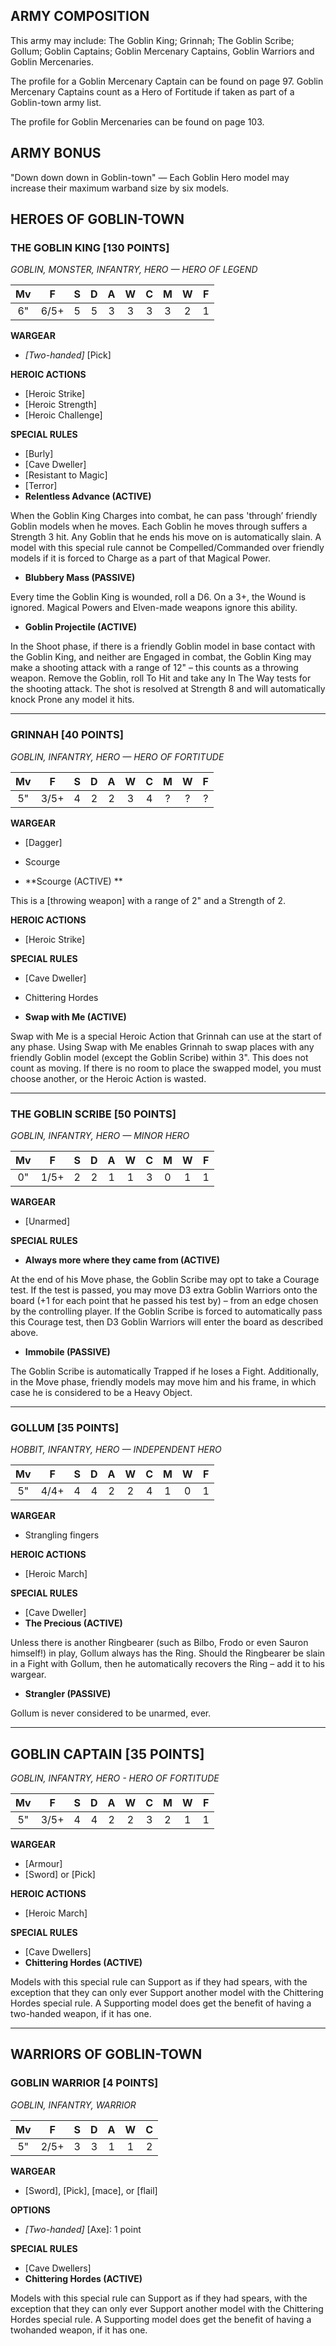 ﻿## ARMY COMPOSITION

This army may include: The Goblin King; Grinnah; The Goblin Scribe; Gollum; Goblin Captains; Goblin Mercenary Captains, Goblin Warriors and Goblin Mercenaries.

The profile for a Goblin Mercenary Captain can be found on page 97. Goblin Mercenary Captains count as a Hero of Fortitude if taken as part of a Goblin-town army list.

The profile for Goblin Mercenaries can be found on page 103.

## ARMY BONUS

"Down down down in Goblin-town" — Each Goblin Hero model may increase their maximum warband size by six models.

## HEROES OF GOBLIN-TOWN

<div class="unitCard" markdown>

### THE GOBLIN KING [130 POINTS]
*GOBLIN, MONSTER, INFANTRY, HERO — HERO OF LEGEND*

| Mv | F | S | D | A | W | C | M | W | F |
|:--:|:--:|:-:|:-:|:-:|:-:|:-:|:-:|:-:|:-:|
| 6" | 6/5+ | 5 | 5 | 3 | 3 | 3 | 3 | 2 | 1 |

**WARGEAR**

- *[Two-handed]* [Pick]

**HEROIC ACTIONS**

- [Heroic Strike]
- [Heroic Strength]
- [Heroic Challenge]

**SPECIAL RULES**

- [Burly]
- [Cave Dweller]
- [Resistant to Magic]
- [Terror]
- **Relentless Advance (ACTIVE)**

When the Goblin King Charges into combat, he can pass 'through’ friendly Goblin models when he moves. Each Goblin he moves through suffers a Strength 3 hit. Any Goblin that he ends his move on is automatically slain. A model with this special rule cannot be Compelled/Commanded over friendly models if it is forced to Charge as a part of that Magical Power.

- **Blubbery Mass (PASSIVE)**

Every time the Goblin King is wounded, roll a D6. On a 3+, the Wound is ignored. Magical Powers and Elven-made weapons ignore this ability.

- **Goblin Projectile (ACTIVE)**

In the Shoot phase, if there is a friendly Goblin model in base contact with the Goblin King, and neither are Engaged in combat, the Goblin King may make a shooting attack with a range of 12" – this counts as a throwing weapon. Remove the Goblin, roll To Hit and take any In The Way tests for the shooting attack. The shot is resolved at Strength 8 and will automatically knock Prone any model it hits.

</div>

---

<div class="unitCard" markdown>

### GRINNAH [40 POINTS]
*GOBLIN, INFANTRY, HERO — HERO OF FORTITUDE*

| Mv | F | S | D | A | W | C | M | W | F |
|:--:|:--:|:-:|:-:|:-:|:-:|:-:|:-:|:-:|:-:|
| 5" | 3/5+ | 4 | 2 | 2 | 3 | 4 | ? | ? | ? |

**WARGEAR**

- [Dagger] 
- Scourge

- **Scourge (ACTIVE) **

This is a [throwing weapon] with a range of 2" and a Strength of 2.

**HEROIC ACTIONS**

- [Heroic Strike]

**SPECIAL RULES**

- [Cave Dweller]
- Chittering Hordes

- **Swap with Me (ACTIVE)**

Swap with Me is a special Heroic Action that Grinnah can use at the start of any phase. Using Swap with Me enables Grinnah to swap places with any friendly Goblin model (except the Goblin Scribe) within 3". This does not count as moving. If there is no room to place the swapped model, you must choose another, or the Heroic Action is wasted.

</div>

---

<div class="unitCard" markdown>

### THE GOBLIN SCRIBE [50 POINTS]
*GOBLIN, INFANTRY, HERO — MINOR HERO*

| Mv | F | S | D | A | W | C | M | W | F |
|:--:|:--:|:-:|:-:|:-:|:-:|:-:|:-:|:-:|:-:|
| 0" | 1/5+ | 2 | 2 | 1 | 1 | 3 | 0 | 1 | 1 |

**WARGEAR**

- [Unarmed]

**SPECIAL RULES**

- **Always more where they came from (ACTIVE)**

At the end of his Move phase, the Goblin Scribe may opt to take a Courage test. If the test is passed, you may move D3 extra Goblin Warriors onto the board (+1 for each point that he passed his test by) – from an edge chosen by the controlling player. If the Goblin Scribe is forced to automatically pass this Courage test, then D3 Goblin Warriors will enter the board as described above.

- **Immobile (PASSIVE)**

The Goblin Scribe is automatically Trapped if he loses a Fight. Additionally, in the Move phase, friendly models may move him and his frame, in which case he is considered to be a Heavy Object.

</div>

---

<div class="unitCard" markdown>

### GOLLUM [35 POINTS]
*HOBBIT, INFANTRY, HERO — INDEPENDENT HERO*

| Mv | F | S | D | A | W | C | M | W | F |
|:--:|:--:|:-:|:-:|:-:|:-:|:-:|:-:|:-:|:-:|
| 5" | 4/4+ | 4 | 4 | 2 | 2 | 4 | 1 | 0 | 1 |

**WARGEAR**

- Strangling fingers

**HEROIC ACTIONS**

- [Heroic March]

**SPECIAL RULES**

- [Cave Dweller]
- **The Precious (ACTIVE)**

Unless there is another Ringbearer (such as Bilbo, Frodo or even Sauron himself!) in play, Gollum always has the Ring. Should the Ringbearer be slain in a Fight with Gollum, then he automatically recovers the Ring – add it to his wargear.

- **Strangler (PASSIVE)**

Gollum is never considered to be unarmed, ever.

</div>

---

<div class="unitCard" markdown>

## GOBLIN CAPTAIN [35 POINTS]
*GOBLIN, INFANTRY, HERO - HERO OF FORTITUDE*

| Mv | F  | S | D | A | W | C | M | W | F |
|:--:|:--:|:-:|:-:|:-:|:-:|:-:|:-:|:-:|:-:|
| 5" | 3/5+ | 4 | 4 | 2 | 2 | 3 | 2 | 1 | 1 |

**WARGEAR**

- [Armour]
- [Sword] or [Pick]

**HEROIC ACTIONS**

- [Heroic March]

**SPECIAL RULES**

- [Cave Dwellers]
- **Chittering Hordes (ACTIVE)**

Models with this special rule can Support as if they had spears, with the exception that they can only ever Support another model with the Chittering Hordes special rule. A Supporting model does get the benefit of having a two-handed weapon, if it has one.

</div>

---

## WARRIORS OF GOBLIN-TOWN

<div class="unitCard" markdown>

### GOBLIN WARRIOR [4 POINTS]
*GOBLIN, INFANTRY, WARRIOR*

| Mv | F | S | D | A | W | C |
|:--:|:--:|:-:|:-:|:-:|:-:|:-:|
| 5" | 2/5+ | 3 | 3 | 1 | 1 | 2 |

**WARGEAR**

- [Sword], [Pick], [mace], or [flail]

**OPTIONS**

- *[Two-handed]* [Axe]: 1 point

**SPECIAL RULES**

- [Cave Dwellers]
- **Chittering Hordes (ACTIVE)**

Models with this special rule can Support as if they had spears, with the exception that they can only ever Support another model with the Chittering Hordes special rule. A Supporting model does get the benefit of having a twohanded weapon, if it has one.

</div>